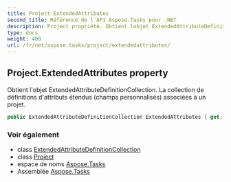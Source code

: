 ```yaml
---
title: Project.ExtendedAttributes
second_title: Référence de l'API Aspose.Tasks pour .NET
description: Project propriété. Obtient lobjet ExtendedAttributeDefinitionCollection. La collection de définitions dattributs étendus champs personnalisés associées à un projet.
type: docs
weight: 400
url: /fr/net/aspose.tasks/project/extendedattributes/
---
```

## Project.ExtendedAttributes property

Obtient l'objet ExtendedAttributeDefinitionCollection. La collection de définitions d'attributs étendus (champs personnalisés) associées à un projet.

```csharp
public ExtendedAttributeDefinitionCollection ExtendedAttributes { get; }
```

### Voir également

* class [ExtendedAttributeDefinitionCollection](../../extendedattributedefinitioncollection/)
* class [Project](../)
* espace de noms [Aspose.Tasks](../../project/)
* Assemblée [Aspose.Tasks](../../../)


